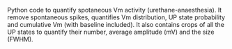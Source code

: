 Python code to quantify spotaneous Vm activity (urethane-anaesthesia).
It remove spontaneous spikes, quantifies Vm distribution, UP state probability and cumulative Vm (with baseline included).
It also contains crops of all the UP states to quantify their number, average amplitude (mV) and the size (FWHM).
